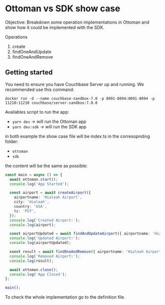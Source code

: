 # Ottoman vs SDK show case

Objective: Breakdown some operation implementations in Ottoman 
and show how it could be implemented with the SDK.

Operations
1. create 
2. findOneAndUpdate
3. findOneAndRemove

## Getting started

You need to ensure you have Couchbase Server up and running. We recommended use this command:
```shell
docker run -d --name couchbase-sandbox-7.0 -p 8091-8094:8091-8094 -p 11210:11210 couchbase/server-sandbox:7.0.0
```

Availables script to run the app:
- `yarn dev`     -> will run the Ottoman app
- `yarn dev:sdk` -> will run the SDK app


in both example the show case file will be index.ts in the corresopnding folder:
- `ottoman`
- `sdk`

the content will be the same as possible:
```typescript
const main = async () => {
  await ottoman.start();
  console.log('App Started');

  const airport = await createAirport({
    airportname: 'Hialeah Airport',
    city: 'Hialeah',
    country: 'USA',
    tz: 'PST',
  });
  console.log('Created Airport:');
  console.log(airport);

  const airportUpdated = await findAndUpdateAirport({ airportname: 'Hialeah Airport' }, { tz: 'EST' });
  console.log('Updated Airport:');
  console.log(airportUpdated);

  const result = await findOneAndRemove({ airportname: 'Hialeah Airport' });
  console.log('Removed Airport:');
  console.log(result);

  await ottoman.close();
  console.log('App Closed');
};

main();
```

To check the whole implementation go to the definition file.
